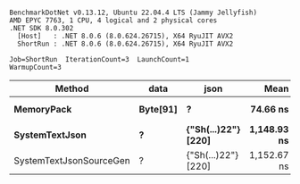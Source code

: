 ```

BenchmarkDotNet v0.13.12, Ubuntu 22.04.4 LTS (Jammy Jellyfish)
AMD EPYC 7763, 1 CPU, 4 logical and 2 physical cores
.NET SDK 8.0.302
  [Host]   : .NET 8.0.6 (8.0.624.26715), X64 RyuJIT AVX2
  ShortRun : .NET 8.0.6 (8.0.624.26715), X64 RyuJIT AVX2

Job=ShortRun  IterationCount=3  LaunchCount=1  
WarmupCount=3  

```
| Method                  | data     | json                | Mean        | Error     | StdDev   | Min         | Max         | Gen0   | Allocated |
|------------------------ |--------- |-------------------- |------------:|----------:|---------:|------------:|------------:|-------:|----------:|
| **MemoryPack**              | **Byte[91]** | **?**                   |    **74.66 ns** |  **6.985 ns** | **0.383 ns** |    **74.22 ns** |    **74.93 ns** | **0.0019** |     **168 B** |
| **SystemTextJson**          | **?**        | **{&quot;Sh(...)22&quot;} [220]** | **1,148.93 ns** | **93.245 ns** | **5.111 ns** | **1,144.86 ns** | **1,154.66 ns** | **0.0019** |     **168 B** |
| SystemTextJsonSourceGen | ?        | {&quot;Sh(...)22&quot;} [220] | 1,152.67 ns | 72.911 ns | 3.997 ns | 1,150.19 ns | 1,157.28 ns | 0.0019 |     168 B |
